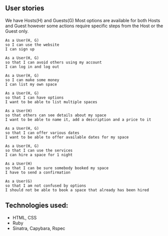 ## User stories

We have Hosts(H) and Guests(G)
Most options are available for both Hosts and Guest however some actions require specific steps from the Host or the Guest only.

```
As a User(H, G)
so I can use the website
I can sign up

As a User(H, G)
so that I can avoid others using my account
I can log in and log out

As a User(H, G)
so I can make some money
I can list my own space

As a User(H, G)
so that I can have options
I want to be able to list multiple spaces

As a User(H)
so that others can see details about my space
I want to be able to name it, add a description and a price to it

As a User(H, G)
so that I can offer various dates
I want to be able to offer available dates for my space

As a User(H, G)
so that I can use the services
I can hire a space for 1 night

As a User(H)
so that I can be sure somebody booked my space
I have to send a confirmation

As a User(G)
so that I am not confused by options
I should not be able to book a space that already has been hired
```

Technologies used:
-----------------

* HTML, CSS
* Ruby
* Sinatra, Capybara, Rspec

